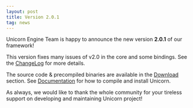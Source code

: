 ```yaml
---
layout: post
title: Version 2.0.1
tag: news
---
```


Unicorn Engine Team is happy to announce the new version **2.0.1** of our framework!

This version fixes many issues of v2.0 in the core and some bindings. See the [ChangeLog](/changelog/) for more details.

The source code & precompiled binaries are available in the [Download](/download/) section. See [Documentation](/docs/) for how to compile and install Unicorn.

As always, we would like to thank the whole community for your tireless support on developing and maintaining Unicorn project!
